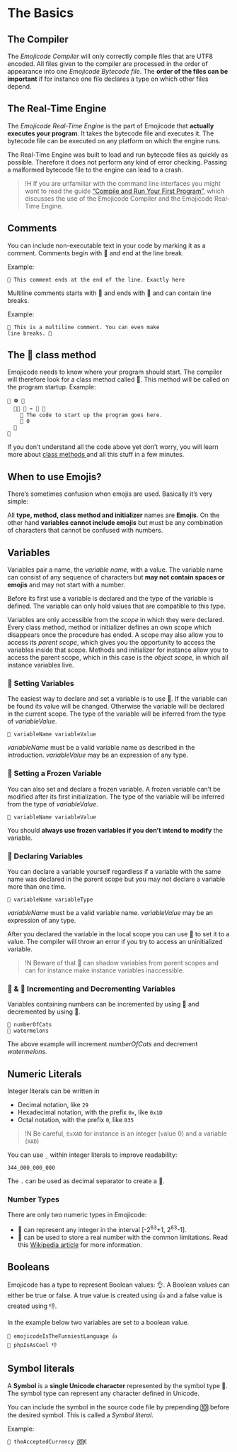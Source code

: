 # The Basics

## The Compiler

The *Emojicode Compiler* will only correctly compile files that are UTF8 encoded. All files given to the compiler are processed in the order of appearance into one *Emojicode Bytecode file*. The **order of the files can be important** if for instance one file declares a type on which other files depend.

## The Real-Time Engine

The *Emojicode Real-Time Engine* is the part of Emojicode that **actually executes your program**. It takes the bytecode file and executes it. The bytecode file can be executed on any platform on which the engine runs.

The Real-Time Engine was built to load and run bytecode files as quickly as possible. Therefore it does not perform any kind of error checking. Passing a malformed bytecode file to the engine can lead to a crash.

>!H If you are unfamiliar with the command line interfaces you might want to read the guide [“Compile and Run Your First Program”](../guides/compile-and-run.html), which discusses the use of the Emojicode Compiler and the Emojicode Real-Time Engine.

## Comments

You can include non-executable text in your code by marking it as a comment. Comments begin with 👴 and end at the line break.

Example:

    👴 This comment ends at the end of the line. Exactly here

Multiline comments starts with 👵 and ends with 👵 and can contain line breaks.

Example:

    👵 This is a multiline comment. You can even make
    line breaks. 👵

## The 🏁 class method

Emojicode needs to know where your program should start. The compiler will therefore look for a class method called 🏁. This method will be  called on the program startup. Example:

    🐇 ⚽️ 🍇
      🐇🐖 🏁 ➡️ 🚂 🍇
        👴 The code to start up the program goes here.
        🍎 0
      🍉
    🍉

If you don’t understand all the code above yet don’t worry, you will learn more about [class methods ](classes.html#class-methods) and all this stuff in a few minutes.

## When to use Emojis?

There’s sometimes confusion when emojis are used. Basically it’s very simple:

All **type, method, class method and initializer** names are **Emojis**. On the other hand **variables cannot include emojis** but must be any combination of characters that cannot be confused with numbers.

## Variables

Variables pair a name, the *variable name*, with a value. The variable name can consist of any sequence of characters but **may not contain spaces or emojis** and may not start with a number.  

Before its first use a variable is declared and the type of the variable is defined. The variable can only hold values that are compatible to this type.

Variables are only accessible from the *scope* in which they were declared. Every class method, method or initializer defines an own scope which disappears once the procedure has ended. A scope may also allow you to access its *parent scope*, which gives you the opportunity to access the variables inside that scope. Methods and initializer for instance allow you to access the parent scope, which in this case is the *object scope*, in which all instance variables live.

### 🍮 Setting Variables

The easiest way to declare and set a variable is to use 🍮. If the variable can be found its value will be changed. Otherwise the variable will be declared in the current scope. The type of the variable will be inferred from the type of *variableValue*.

	🍮 variableName variableValue

*variableName* must be a valid variable name as described in the introduction. *variableValue* may be an expression of any type.

### 🍦 Setting a Frozen Variable

You can also set and declare a frozen variable. A frozen variable can’t be modified
after its first initialization.
The type of the variable will be inferred from the type of *variableValue*.

	🍦 variableName variableValue

You should **always use frozen variables if you don’t intend to modify** the variable.

### 🍰 Declaring Variables

You can declare a variable yourself regardless if a variable with the same name was declared in the parent scope but you may not declare a variable more than one time.

	🍰 variableName variableType

*variableName* must be a valid variable name. *variableValue* may be an expression of any type.

After you declared the variable in the local scope you can use 🍮 to set it to a value. The compiler will throw an error if you try to access an uninitialized variable.

>!N Beware of that 🍰 can shadow variables from parent scopes and can for instance make instance variables inaccessible.

### 🍫 & 🍳 Incrementing and Decrementing Variables

Variables containing numbers can be incremented by using 🍫 and decremented by using 🍳.

	🍫 numberOfCats
	🍳 watermelons

The above example will increment *numberOfCats* and decrement *watermelons*.


## Numeric Literals

Integer literals can be written in

- Decimal notation, like `29`
- Hexadecimal notation, with the prefix `0x`, like `0x1D`
- Octal notation, with the prefix `0`, like `035`

>!N Be careful, `0xXAD` for instance is an integer (value 0) and a variable (`XAD`)

You can use `_` within integer literals to improve readability:

    344_000_000_000

The `.` can be used as decimal separator to create a 🚀.

### Number Types

There are only two numeric types in Emojicode:

- 🚂 can represent any integer in the interval [-2<sup>63</sup>+1, 2<sup>63</sup>-1].
- 🚀 can be used to store a real number with the common limitations. Read this [Wikipedia article](https://en.wikipedia.org/wiki/Double-precision_floating-point_format) for more information.

## Booleans

Emojicode has a type to represent Boolean values: 👌. A Boolean values can either be true or false.
A true value is created using 👍 and a false value is created using 👎.

In the example below two variables are set to a boolean value.

    🍮 emojicodeIsTheFunniestLanguage 👍
    🍮 phpIsAsCool 👎

## Symbol literals

A **Symbol** is a **single Unicode character** represented by the symbol type 🔣. The symbol type can represent any character defined in Unicode.

You can include the symbol in the source code file by prepending 🔟 before the desired symbol. This is called a *Symbol literal*.

Example:

    🍮 theAcceptedCurrency 🔟€
